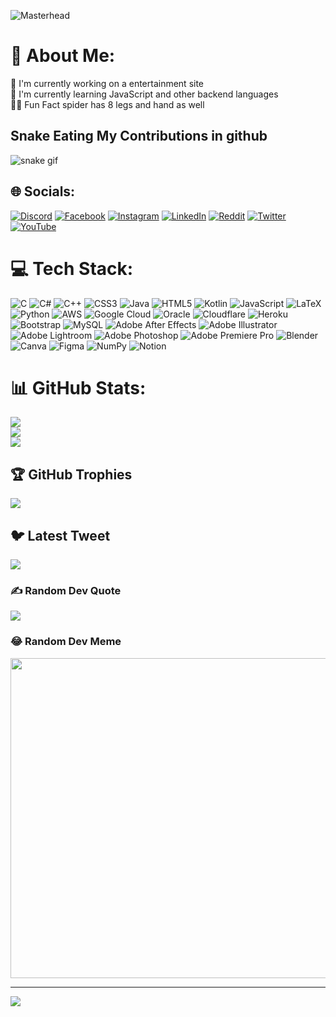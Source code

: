 ![Masterhead](https://www.timefortheweb.com/blog/wp-content/uploads/2017/10/timefortheweb-Blog-Image.gif)
# 💫 About Me:
🔭 I'm currently working on a entertainment site<br>🌱 I'm currently learning JavaScript and other backend languages<br>🏴‍☠️ Fun Fact spider has 8 legs and hand as well

## Snake Eating My Contributions in github
![snake gif](https://github.com/EliteMandy/EliteMandy/blob/output/github-contribution-grid-snake.gif)

## 🌐 Socials:
[![Discord](https://img.shields.io/badge/Discord-%237289DA.svg?logo=discord&logoColor=white)](https://discord.gg/MgYPhBF6) [![Facebook](https://img.shields.io/badge/Facebook-%231877F2.svg?logo=Facebook&logoColor=white)](https://facebook.com/ManuSe7en) [![Instagram](https://img.shields.io/badge/Instagram-%23E4405F.svg?logo=Instagram&logoColor=white)](https://instagram.com/Manu.se7en) [![LinkedIn](https://img.shields.io/badge/LinkedIn-%230077B5.svg?logo=linkedin&logoColor=white)](https://linkedin.com/in/mahendra-singh-605376228) [![Reddit](https://img.shields.io/badge/Reddit-%23FF4500.svg?logo=Reddit&logoColor=white)](https://reddit.com/user/Legitimate_Version50) [![Twitter](https://img.shields.io/badge/Twitter-%231DA1F2.svg?logo=Twitter&logoColor=white)](https://twitter.com/manusingh98122) [![YouTube](https://img.shields.io/badge/YouTube-%23FF0000.svg?logo=YouTube&logoColor=white)](https://youtube.com/@@cvrguhub2752) 

# 💻 Tech Stack:
![C](https://img.shields.io/badge/c-%2300599C.svg?style=for-the-badge&logo=c&logoColor=white) ![C#](https://img.shields.io/badge/c%23-%23239120.svg?style=for-the-badge&logo=c-sharp&logoColor=white) ![C++](https://img.shields.io/badge/c++-%2300599C.svg?style=for-the-badge&logo=c%2B%2B&logoColor=white) ![CSS3](https://img.shields.io/badge/css3-%231572B6.svg?style=for-the-badge&logo=css3&logoColor=white) ![Java](https://img.shields.io/badge/java-%23ED8B00.svg?style=for-the-badge&logo=java&logoColor=white) ![HTML5](https://img.shields.io/badge/html5-%23E34F26.svg?style=for-the-badge&logo=html5&logoColor=white) ![Kotlin](https://img.shields.io/badge/kotlin-%230095D5.svg?style=for-the-badge&logo=kotlin&logoColor=white) ![JavaScript](https://img.shields.io/badge/javascript-%23323330.svg?style=for-the-badge&logo=javascript&logoColor=%23F7DF1E) ![LaTeX](https://img.shields.io/badge/latex-%23008080.svg?style=for-the-badge&logo=latex&logoColor=white) ![Python](https://img.shields.io/badge/python-3670A0?style=for-the-badge&logo=python&logoColor=ffdd54) ![AWS](https://img.shields.io/badge/AWS-%23FF9900.svg?style=for-the-badge&logo=amazon-aws&logoColor=white) ![Google Cloud](https://img.shields.io/badge/Google%20Cloud-%234285F4.svg?style=for-the-badge&logo=google-cloud&logoColor=white) ![Oracle](https://img.shields.io/badge/Oracle-F80000?style=for-the-badge&logo=oracle&logoColor=white) ![Cloudflare](https://img.shields.io/badge/Cloudflare-F38020?style=for-the-badge&logo=Cloudflare&logoColor=white) ![Heroku](https://img.shields.io/badge/heroku-%23430098.svg?style=for-the-badge&logo=heroku&logoColor=white) ![Bootstrap](https://img.shields.io/badge/bootstrap-%23563D7C.svg?style=for-the-badge&logo=bootstrap&logoColor=white) ![MySQL](https://img.shields.io/badge/mysql-%2300f.svg?style=for-the-badge&logo=mysql&logoColor=white) ![Adobe After Effects](https://img.shields.io/badge/Adobe%20After%20Effects-9999FF.svg?style=for-the-badge&logo=Adobe%20After%20Effects&logoColor=white) ![Adobe Illustrator](https://img.shields.io/badge/adobeillustrator-%23FF9A00.svg?style=for-the-badge&logo=adobeillustrator&logoColor=white) ![Adobe Lightroom](https://img.shields.io/badge/Adobe%20Lightroom-31A8FF.svg?style=for-the-badge&logo=Adobe%20Lightroom&logoColor=white) ![Adobe Photoshop](https://img.shields.io/badge/adobephotoshop-%2331A8FF.svg?style=for-the-badge&logo=adobephotoshop&logoColor=white) ![Adobe Premiere Pro](https://img.shields.io/badge/Adobe%20Premiere%20Pro-9999FF.svg?style=for-the-badge&logo=Adobe%20Premiere%20Pro&logoColor=white) ![Blender](https://img.shields.io/badge/blender-%23F5792A.svg?style=for-the-badge&logo=blender&logoColor=white) ![Canva](https://img.shields.io/badge/Canva-%2300C4CC.svg?style=for-the-badge&logo=Canva&logoColor=white) 	![Figma](https://img.shields.io/badge/figma-%23F24E1E.svg?style=for-the-badge&logo=figma&logoColor=white) ![NumPy](https://img.shields.io/badge/numpy-%23013243.svg?style=for-the-badge&logo=numpy&logoColor=white) ![Notion](https://img.shields.io/badge/Notion-%23000000.svg?style=for-the-badge&logo=notion&logoColor=white)
# 📊 GitHub Stats:
![](https://github-readme-stats.vercel.app/api?username=EliteMandy&theme=dark&hide_border=false&include_all_commits=true&count_private=false)<br/>
![](https://github-readme-streak-stats.herokuapp.com/?user=EliteMandy&theme=dark&hide_border=false)<br/>
![](https://github-readme-stats.vercel.app/api/top-langs/?username=EliteMandy&theme=dark&hide_border=false&include_all_commits=true&count_private=false&layout=compact)

## 🏆 GitHub Trophies
![](https://github-profile-trophy.vercel.app/?username=EliteMandy&theme=apprentice&no-frame=false&no-bg=false&margin-w=4)

## 🐦 Latest Tweet
[![](https://gtce.itsvg.in/api?username=manusingh98122)](https://gtce.itsvg.in)

### ✍️ Random Dev Quote
![](https://quotes-github-readme.vercel.app/api?type=horizontal&theme=dark)

### 😂 Random Dev Meme
<img src="https://random-memer.herokuapp.com/" width="512px"/>

---
[![](https://visitcount.itsvg.in/api?id=EliteMandy&icon=2&color=1)](https://visitcount.itsvg.in)

<!-- Proudly created with GPRM (https://gprm.itsvg.in) -->
